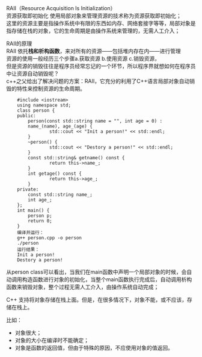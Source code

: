 RAII（Resource Acquisition Is Initialization）  
资源获取即初始化
使用局部对象来管理资源的技术称为资源获取即初始化；  
这里的资源主要是指操作系统中有限的东西如内存、网络套接字等等，局部对象是指存储在栈的对象，它的生命周期是由操作系统来管理的，无需人工介入；  

RAII的原理   
RAII 依托**栈和析构函数**，来对所有的资源——包括堆内存在内——进行管理  
资源的使用一般经历三个步骤a.获取资源 b.使用资源 c.销毁资源，  
但是资源的销毁往往是程序员经常忘记的一个环节，所以程序界就想如何在程序员中让资源自动销毁呢？  
c++之父给出了解决问题的方案：RAII，它充分的利用了C++语言局部对象自动销毁的特性来控制资源的生命周期。  

        #include <iostream>
        using namespace std;
        class person {
        public:
            person(const std::string name = "", int age = 0) : 
            name_(name), age_(age) {
                    std::cout << "Init a person!" << std::endl;
            }
            ~person() {
                    std::cout << "Destory a person!" << std::endl;
            }
            const std::string& getname() const {
                    return this->name_;
            }    
            int getage() const {
                    return this->age_;
            }      
        private:
            const std::string name_;
            int age_;  
        };
        int main() {
            person p;
            return 0;
        }
        编译并运行：
        g++ person.cpp -o person
        ./person 
        运行结果：
        Init a person!
        Destory a person!


从person class可以看出，当我们在main函数中声明一个局部对象的时候，会自动调用构造函数进行对象的初始化，当整个main函数执行完成后，自动调用析构函数来销毁对象，整个过程无需人工介入，由操作系统自动完成；  

C++ 支持将对象存储在栈上面。但是，在很多情况下，对象不能，或不应该，存储在栈上。  

比如：
* 对象很大；
* 对象的大小在编译时不能确定；
* 对象是函数的返回值，但由于特殊的原因，不应使用对象的值返回。  

